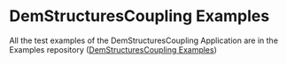 # DemStructuresCoupling Examples

All the test examples of the DemStructuresCoupling Application are in the Examples repository ([DemStructuresCoupling Examples](https://github.com/KratosMultiphysics/Examples/tree/master/dem_structures_coupling))
